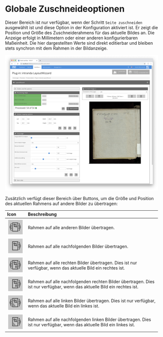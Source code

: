 # Globale Zuschneideoptionen

Dieser Bereich ist nur verfügbar, wenn der Schritt `Seite zuschneiden` ausgewählt ist und diese Option in der Konfiguration aktiviert ist. Er zeigt die Position und Größe des Zuschneiderahmens für das aktuelle Bildes an. Die Anzeige erfolgt in Millimetern oder einer anderen konfigurierbaren Maßeinheit. Die hier dargestellten Werte sind direkt editierbar und bleiben stets synchron mit dem Rahmen in der Bildanzeige.

![Globale Zuschneideoptionen mit den zugeh&#xF6;rigen Optionen](../../../../.gitbook/assets/intranda_step_crop_07.png)

Zusätzlich verfügt dieser Bereich über Buttons, um die Größe und Position des aktuellen Rahmens auf andere Bilder zu übertragen:

| Icon | Beschreibung |
| :--- | :--- |
| ![](../../../../.gitbook/assets/intranda_step_crop_30.png) | Rahmen auf alle anderen Bilder übertragen. |
| ![](../../../../.gitbook/assets/intranda_step_crop_31.png) | Rahmen auf alle nachfolgenden Bilder übertragen. |
| ![](../../../../.gitbook/assets/intranda_step_crop_41.png) | Rahmen auf alle rechten Bilder übertragen. Dies ist nur verfügbar, wenn das aktuelle Bild ein rechtes ist. |
| ![](../../../../.gitbook/assets/intranda_step_crop_42.png) | Rahmen auf alle nachfolgenden rechten Bilder übertragen. Dies ist nur verfügbar, wenn das aktuelle Bild ein rechtes ist. |
| ![](../../../../.gitbook/assets/intranda_step_crop_32.png) | Rahmen auf alle linken Bilder übertragen. Dies ist nur verfügbar, wenn das aktuelle Bild ein linkes ist. |
| ![](../../../../.gitbook/assets/intranda_step_crop_33.png) | Rahmen auf alle nachfolgenden linken Bilder übertragen. Dies ist nur verfügbar, wenn das aktuelle Bild ein linkes ist. |

